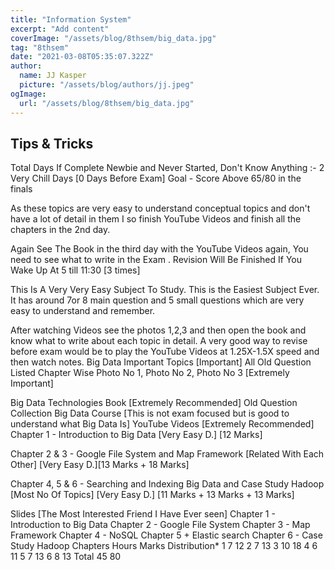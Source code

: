 ```yaml
---
title: "Information System"
excerpt: "Add content"
coverImage: "/assets/blog/8thsem/big_data.jpg"
tag: "8thsem"
date: "2021-03-08T05:35:07.322Z"
author:
  name: JJ Kasper
  picture: "/assets/blog/authors/jj.jpeg"
ogImage:
  url: "/assets/blog/8thsem/big_data.jpg"
---
```


<!-- @format -->

## Tips & Tricks

Total Days If Complete Newbie and Never Started, Don't Know Anything :- 2 Very Chill Days [0 Days Before Exam]
Goal - Score Above 65/80 in the finals

As these topics are very easy to understand conceptual topics and don't have a lot of detail in them I so finish YouTube Videos and finish all the chapters in the 2nd day.

Again See The Book in the third day with the YouTube Videos again, You need to see what to write in the Exam .
Revision Will Be Finished If You Wake Up At 5 till 11:30 [3 times]

This Is A Very Very Easy Subject To Study. This is the Easiest Subject Ever. It has around 7or 8 main question and 5 small questions which are very easy to understand and remember.

After watching Videos see the photos 1,2,3 and then open the book and know what to write about each topic in detail.
A very good way to revise before exam would be to play the YouTube Videos at 1.25X-1.5X speed and then watch notes.
Big Data Important Topics [Important]
All Old Question Listed Chapter Wise Photo No 1, Photo No 2, Photo No 3 [Extremely Important]

Big Data Technologies Book [Extremely Recommended]
Old Question Collection
Big Data Course [This is not exam focused but is good to understand what Big Data Is]
YouTube Videos [Extremely Recommended]
Chapter 1 - Introduction to Big Data [Very Easy D.] [12 Marks]

Chapter 2 & 3 - Google File System and Map Framework [Related With Each Other] [Very Easy D.][13 Marks + 18 Marks]

Chapter 4, 5 & 6 - Searching and Indexing Big Data and Case Study Hadoop [Most No Of Topics] [Very Easy D.] [11 Marks + 13 Marks + 13 Marks]

Slides [The Most Interested Friend I Have Ever seen]
Chapter 1 - Introduction to Big Data
Chapter 2 - Google File System
Chapter 3 - Map Framework
Chapter 4 - NoSQL
Chapter 5 + Elastic search
Chapter 6 - Case Study Hadoop
Chapters Hours Marks Distribution\*
1 7 12
2 7 13
3 10 18
4 6 11
5 7 13
6 8 13
Total 45 80
